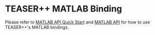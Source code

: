 # TEASER++ MATLAB Binding 

Please refer to [MATLAB API Quick Start](https://teaser.readthedocs.io/en/latest/quickstart.html#usage-in-matlab-projects) and [MATLAB API](https://teaser.readthedocs.io/en/latest/api-matlab.html) for how to use TEASER++'s MATLAB bindings.
